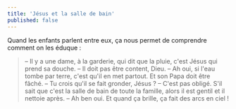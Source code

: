 ```yaml
---
title: 'Jésus et la salle de bain'
published: false
---
```


Quand les enfants parlent entre eux, ça nous permet de comprendre comment on les éduque :

<!-- more -->

> – Il y a une dame, à la garderie, qui dit que la pluie, c'est Jésus qui prend sa douche.
> – Il doit pas être content, Dieu.
> – Ah oui, si l'eau tombe par terre, c'est qu'il en met partout. Et son Papa doit être fâché.
> – Tu crois qu'il se fait gronder, Jésus ?
> – C'est pas obligé. S'il sait que c'est la salle de bain de toute la famille, alors il est gentil et il nettoie après.
> – Ah ben oui. Et quand ça brille, ça fait des arcs en ciel !

